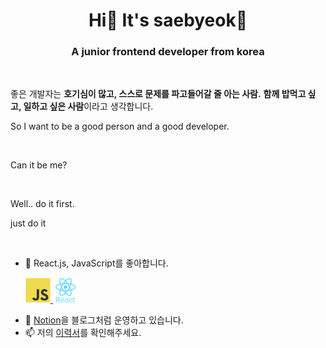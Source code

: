 <h1 align="center">Hi👋 It's saebyeok👋</h1>
<h3 align="center">A junior frontend developer from korea</h3>




<br>


좋은 개발자는  <b>호기심이 많고, 스스로 문제를 파고들어갈 줄 아는 사람.</b> <b>함께 밥먹고 싶고, 일하고 싶은 사람</b>이라고 생각합니다.

So I want to be a good person and a good developer.<p>

<br>


Can it be me?



<br>



Well.. do it first.<p>
just do it<p>
  
  
<!-- <p>&nbsp;<img align="center" src="https://github-readme-stats.vercel.app/api?username=chochoq&show_icons=true&locale=en&theme=tokyonight" alt="chochoq" /></p> -->





<br>


- 🌱 React.js, JavaScript를 좋아합니다.<p align="left"> <a href="https://developer.mozilla.org/en-US/docs/Web/JavaScript" target="_blank"> <img src="https://raw.githubusercontent.com/devicons/devicon/master/icons/javascript/javascript-original.svg" alt="javascript" width="40" height="40"/> </a> <a href="https://reactjs.org/" target="_blank"> <img src="https://raw.githubusercontent.com/devicons/devicon/master/icons/react/react-original-wordmark.svg" alt="react" width="40" height="40"/> </a> </p>
- 💬 <a href='http://devdawn.shop/'>Notion</a>을 블로그처럼 운영하고 있습니다.
- 📫 저의 <a href='https://url.kr/sqrfju'>이력서</a>를 확인해주세요.
  

<!-- [![Top Langs](https://github-readme-stats.vercel.app/api/top-langs/?username=anuraghazra&layout=compact)](https://github.com/anuraghazra/github-readme-stats) -->



<!-- 
**chochoq/chochoq** is a ✨ _special_ ✨ repository because its `README.md` (this file) appears on your GitHub profile.

Here are some ideas to get you started:

- 🔭 I’m currently working on ...
- 🌱 I’m currently learning React, JavaScript.
- 👯 I’m looking to collaborate on ...
- 🤔 I’m looking for help with ...
- 💬 Ask me about ...
- 📫 How to reach me: ...
- 😄 Pronouns: ...
- ⚡ Fun fact: ...
 -->
